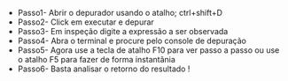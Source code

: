 - Passo1- Abrir o depurador usando o atalho; ctrl+shift+D
- Passo2- Click em executar e depurar
- Passo3- Em inspeção digite a expressão a ser observada
- Passo4- Abra o terminal e procure pelo console de depuração 
- Passo5- Agora use a tecla de atalho F10 para ver passo a passo ou use o atalho F5 para fazer de forma instantânia
- Passo6- Basta analisar o retorno do resultado ! 